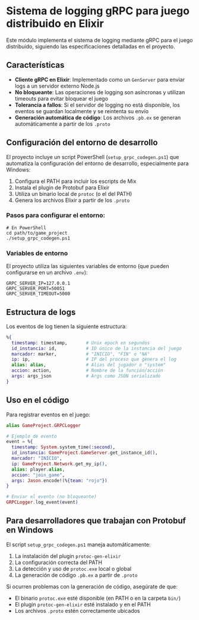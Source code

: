 # Sistema de logging gRPC para juego distribuido en Elixir

Este módulo implementa el sistema de logging mediante gRPC para el juego distribuido, siguiendo las especificaciones detalladas en el proyecto.

## Características

- **Cliente gRPC en Elixir**: Implementado como un `GenServer` para enviar logs a un servidor externo Node.js
- **No bloqueante**: Las operaciones de logging son asíncronas y utilizan timeouts para evitar bloquear el juego
- **Tolerancia a fallos**: Si el servidor de logging no está disponible, los eventos se guardan localmente y se reintenta su envío
- **Generación automática de código**: Los archivos `.pb.ex` se generan automáticamente a partir de los `.proto`

## Configuración del entorno de desarrollo

El proyecto incluye un script PowerShell (`setup_grpc_codegen.ps1`) que automatiza la configuración del entorno de desarrollo, especialmente para Windows:

1. Configura el PATH para incluir los escripts de Mix
2. Instala el plugin de Protobuf para Elixir
3. Utiliza un binario local de `protoc` (o el del PATH)
4. Genera los archivos Elixir a partir de los `.proto`

### Pasos para configurar el entorno:

```
# En PowerShell
cd path/to/game_project
./setup_grpc_codegen.ps1
```

### Variables de entorno

El proyecto utiliza las siguientes variables de entorno (que pueden configurarse en un archivo `.env`):

```
GRPC_SERVER_IP=127.0.0.1
GRPC_SERVER_PORT=50051
GRPC_SERVER_TIMEOUT=5000
```

## Estructura de logs

Los eventos de log tienen la siguiente estructura:

```elixir
%{
  timestamp: timestamp,       # Unix epoch en segundos
  id_instancia: id,           # ID único de la instancia del juego
  marcador: marker,           # "INICIO", "FIN" o "NA"
  ip: ip,                     # IP del proceso que genera el log
  alias: alias,               # Alias del jugador o "system"
  accion: action,             # Nombre de la función/acción
  args: args_json             # Args como JSON serializado
}
```

## Uso en el código

Para registrar eventos en el juego:

```elixir
alias GameProject.GRPCLogger

# Ejemplo de evento
event = %{
  timestamp: System.system_time(:second),
  id_instancia: GameProject.GameServer.get_instance_id(),
  marcador: "INICIO",
  ip: GameProject.Network.get_my_ip(),
  alias: player.alias,
  accion: "join_game",
  args: Jason.encode!(%{team: "rojo"})
}

# Enviar el evento (no bloqueante)
GRPCLogger.log_event(event)
```

## Para desarrolladores que trabajan con Protobuf en Windows

El script `setup_grpc_codegen.ps1` maneja automáticamente:

1. La instalación del plugin `protoc-gen-elixir`
2. La configuración correcta del PATH
3. La detección y uso de `protoc.exe` local o global
4. La generación de código `.pb.ex` a partir de `.proto`

Si ocurren problemas con la generación de código, asegúrate de que:
- El binario `protoc.exe` esté disponible (en PATH o en la carpeta `bin/`)
- El plugin `protoc-gen-elixir` esté instalado y en el PATH
- Los archivos `.proto` estén correctamente ubicados
